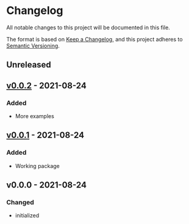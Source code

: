 # Changelog

All notable changes to this project will be documented in this file.

The format is based on [Keep a Changelog](https://keepachangelog.com/en/1.0.0/),
and this project adheres to [Semantic Versioning](https://semver.org/spec/v2.0.0.html).

## Unreleased

## [v0.0.2] - 2021-08-24
### Added
- More examples

## [v0.0.1] - 2021-08-24
### Added
- Working package

## v0.0.0 - 2021-08-24
### Changed
- initialized

[Unreleased]: https://github.com/benmaier/epipack/compare/v0.0.2...HEAD
[v0.0.2]: https://github.com/benmaier/epipack/compare/v0.0.1...v0.0.2]
[v0.0.1]: https://github.com/benmaier/epipack/compare/v0.0.0...v0.0.1]
